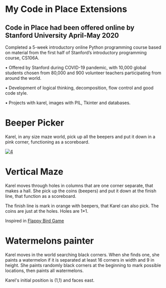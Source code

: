 # My Code in Place Extensions
## Code in Place had been offered online by Stanford University April-May 2020

Completed a 5-week introductory online Python programming course based on material from the first half of Stanford’s introductory programming course, CS106A.

• Offered by Stanford during COVID-19 pandemic, with 10,000 global students chosen from 80,000 and 900 volunteer teachers participating from around the world.

• Development of logical thinking, decomposition, flow control and good code style.

• Projects with karel, images with PIL, Tkinter and databases.

# Beeper Picker

Karel, in any size maze world, pick up all the beepers and put it down in a pink corner, functioning as a scoreboard.

[![4](https://user-images.githubusercontent.com/66931354/86308061-939d0680-bc18-11ea-85f2-095aea3cc7e8.png)
](https://www.youtube.com/embed/JRAHfXjUEq4?start=2)

# Vertical Maze

Karel moves through holes in columns that are one corner separate, that makes a hall. She pick up the coins (beepers) and put it down at the finish line, that function as a scoreboard.

The finish line is mark in orange with beepers, that Karel can also pick.
The coins are just at the holes. Holes are 1*1.

Inspired in [Flappy Bird Game](https://flappybird.io/)

# Watermelons painter

Karel moves in the world searching black corners. When she finds one, she paints a watermelon if it is separated at least 16 corners in width and 9 in height.
She paints randomly black corners at the beginning to mark possible locations, then paints all watermelons.

Karel's initial position is (1,1) and faces east.
